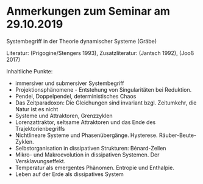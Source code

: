 # Anmerkungen zum Seminar am 29.10.2019

Systembegriff in der Theorie dynamischer Systeme (Gräbe)

Literatur: (Prigogine/Stengers 1993), Zusatzliteratur: (Jantsch 1992),
(Jooß 2017)

Inhaltliche Punkte:

- immersiver und submersiver Systembegriff
- Projektionsphänomene - Entstehung von Singularitäten bei Reduktion.
- Pendel, Doppelpendel, deterministisches Chaos
- Das Zeitparadoxon: Die Gleichungen sind invariant bzgl. Zeitumkehr, die
  Natur ist es nicht 
- Systeme und Attraktoren, Grenzzyklen
- Lorenzattraktor, seltsame Attraktoren und das Ende des Trajektorienbegriffs
- Nichtlineare Systeme und Phasenübergänge. Hysterese. Räuber-Beute-Zyklen.  
- Selbstorganisation in dissipativen Strukturen: Bénard-Zellen
- Mikro- und Makroevolution in dissipativen Systemen. Der Versklavungseffekt.
- Temperatur als emergentes Phänomen. Entropie und Enthalpie.
- Leben auf der Erde als dissipatives System
